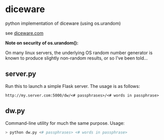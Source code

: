 diceware
========

python implementation of diceware (using os.urandom)

see [diceware.com](http://world.std.com/~reinhold/diceware.html)

**Note on security of os.urandom():**

On many linux servers, the underlying OS random number generator is known to
produce slightly non-random results, or so I've been told...

server.py
---------
Run this to launch a simple Flask server. The usage is as follows:
```
http://my.server.com:5000/dw/<# passphrases>/<# words in passphrase>
```

dw.py
-----
Command-line utility for much the same purpose. Usage:
```sh
> python dw.py <# passphrases> <# words in passphrase>
```

